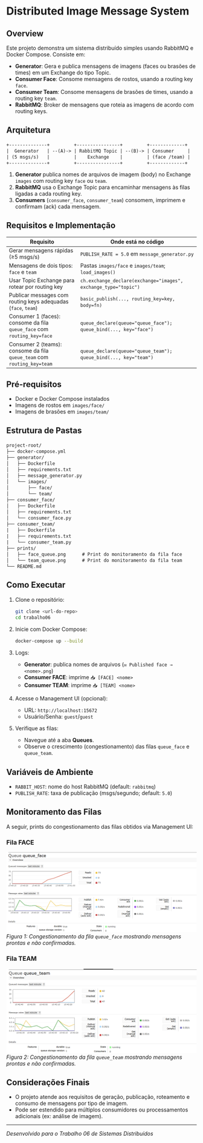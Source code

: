 # Distributed Image Message System

## Overview

Este projeto demonstra um sistema distribuído simples usando RabbitMQ e Docker Compose. Consiste em:

* **Generator**: Gera e publica mensagens de imagens (faces ou brasões de times) em um Exchange do tipo Topic.
* **Consumer Face**: Consome mensagens de rostos, usando a routing key `face`.
* **Consumer Team**: Consome mensagens de brasões de times, usando a routing key `team`.
* **RabbitMQ**: Broker de mensagens que roteia as imagens de acordo com routing keys.

## Arquitetura

```text
+--------------+         +----------------+         +-------------+
|  Generator   | --(A)-> | RabbitMQ Topic | --(B)-> | Consumer     |
| (5 msgs/s)   |         |    Exchange    |         | (face /team) |
+--------------+         +----------------+         +-------------+
```

1. **Generator** publica nomes de arquivos de imagem (body) no Exchange `images` com routing key `face` ou `team`.
2. **RabbitMQ** usa o Exchange Topic para encaminhar mensagens às filas ligadas a cada routing key.
3. **Consumers** (`consumer_face`, `consumer_team`) consomem, imprimem e confirmam (ack) cada mensagem.

## Requisitos e Implementação

| Requisito                                                               | Onde está no código                                              |
| ----------------------------------------------------------------------- | ---------------------------------------------------------------- |
| Gerar mensagens rápidas (≥5 msgs/s)                                     | `PUBLISH_RATE = 5.0` em `message_generator.py`                   |
| Mensagens de dois tipos: `face` e `team`                                | Pastas `images/face` e `images/team`; `load_images()`            |
| Usar Topic Exchange para rotear por routing key                         | `ch.exchange_declare(exchange="images", exchange_type="topic")`  |
| Publicar messages com routing keys adequadas (`face`, `team`)           | `basic_publish(..., routing_key=key, body=fn)`                   |
| Consumer 1 (faces): consome da fila `queue_face` com `routing_key=face` | `queue_declare(queue="queue_face"); queue_bind(..., key="face")` |
| Consumer 2 (teams): consome da fila `queue_team` com `routing_key=team` | `queue_declare(queue="queue_team"); queue_bind(..., key="team")` |

## Pré-requisitos

* Docker e Docker Compose instalados
* Imagens de rostos em `images/face/`
* Imagens de brasões em `images/team/`

## Estrutura de Pastas

```
project-root/
├── docker-compose.yml
├── generator/
│   ├── Dockerfile
│   ├── requirements.txt
│   ├── message_generator.py
│   └── images/
│       ├── face/
│       └── team/
├── consumer_face/
│   ├── Dockerfile
│   ├── requirements.txt
│   └── consumer_face.py
├── consumer_team/
|   ├── Dockerfile
|   ├── requirements.txt
|   └── consumer_team.py
├── prints/
│   ├── face_queue.png      # Print do monitoramento da fila face
│   └── team_queue.png      # Print do monitoramento da fila team
└── README.md
```

## Como Executar

1. Clone o repositório:

   ```bash
   git clone <url-do-repo>
   cd trabalho06
   ```

2. Inicie com Docker Compose:

   ```bash
   docker-compose up --build
   ```

3. Logs:

   * **Generator**: publica nomes de arquivos (`✉ Published face → <nome>.png`)
   * **Consumer FACE**: imprime `📥 [FACE] <nome>`
   * **Consumer TEAM**: imprime `📥 [TEAM] <nome>`

4. Acesse o Management UI (opcional):

   * URL: `http://localhost:15672`
   * Usuário/Senha: `guest`/`guest`

5. Verifique as filas:

   * Navegue até a aba **Queues**.
   * Observe o crescimento (congestionamento) das filas `queue_face` e `queue_team`.

## Variáveis de Ambiente

* `RABBIT_HOST`: nome do host RabbitMQ (default: `rabbitmq`)
* `PUBLISH_RATE`: taxa de publicação (msgs/segundo; default: `5.0`)

## Monitoramento das Filas

A seguir, prints do congestionamento das filas obtidos via Management UI:

### Fila FACE

![Monitoramento Fila FACE](prints/face_queue.png)
*Figura 1: Congestionamento da fila `queue_face` mostrando mensagens prontas e não confirmadas.*

### Fila TEAM

![Monitoramento Fila TEAM](prints/team_queue.png)
*Figura 2: Congestionamento da fila `queue_team` mostrando mensagens prontas e não confirmadas.*


## Considerações Finais

* O projeto atende aos requisitos de geração, publicação, roteamento e consumo de mensagens por tipo de imagem.
* Pode ser estendido para múltiplos consumidores ou processamentos adicionais (ex: análise de imagem).

---

*Desenvolvido para o Trabalho 06 de Sistemas Distribuídos*
